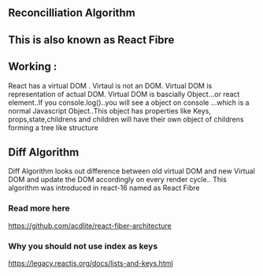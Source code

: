 ## Reconcilliation Algorithm

## This is also known as React Fibre

## Working :

React has a virtual DOM . Virtaul is not an DOM. Virtual DOM is representation of actual DOM. Virtual DOM is bascially Object...or react element..If you console.log(<Component />)..you will see a object on console ...which is a normal Javascript Object..This object has properties like Keys, props,state,childrens and children will have their own object of childrens forming a tree like structure

## Diff Algorithm

Diff Algorithm looks out difference between old virtual DOM and new Virtual DOM and update the DOM accordingly on every render cycle..
This algorithm was introduced in react-16 named as React Fibre

### Read more here

https://github.com/acdlite/react-fiber-architecture

### Why you should not use index as keys

https://legacy.reactjs.org/docs/lists-and-keys.html
